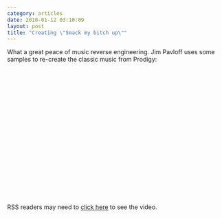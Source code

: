 ```yaml
---
category: articles
date: 2010-01-12 03:10:09
layout: post
title: "Creating \"Smack my bitch up\""
---
```


<p>What a great peace of music reverse engineering. Jim Pavloff uses some samples to re-create the classic music from Prodigy:</p><iframe title="Creating "Smack my bitch up"" width="480" height="300" data-src="//www.youtube.com/embed/eU5Dn-WaElI" frameborder="0" allowfullscreen></iframe><p>RSS readers may need to <a href="//joaobordalo.com/">click here</a> to see the video.</p>
